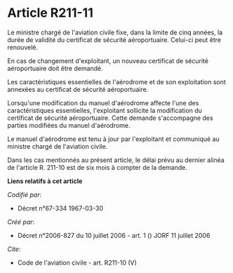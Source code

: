 # Article R211-11

Le ministre chargé de l'aviation civile fixe, dans la limite de cinq années, la durée de validité du certificat de sécurité
aéroportuaire. Celui-ci peut être renouvelé. 

En cas de changement d'exploitant, un nouveau certificat de sécurité aéroportuaire doit être demandé. 

Les caractéristiques essentielles de l'aérodrome et de son exploitation sont annexées au certificat de sécurité
aéroportuaire. 

Lorsqu'une modification du manuel d'aérodrome affecte l'une des caractéristiques essentielles, l'exploitant sollicite la
modification du certificat de sécurité aéroportuaire. Cette demande s'accompagne des parties modifiées du manuel
d'aérodrome. 

Le manuel d'aérodrome est tenu à jour par l'exploitant et communiqué au ministre chargé de l'aviation civile. 

Dans les cas mentionnés au présent article, le délai prévu au dernier alinéa de l'article R. 211-10 est de six mois à compter
de la demande.

**Liens relatifs à cet article**

_Codifié par_:

  - Décret n°67-334 1967-03-30

_Créé par_:

  - Décret n°2006-827 du 10 juillet 2006 - art. 1 () JORF 11 juillet 2006

_Cite_:

  - Code de l'aviation civile - art. R211-10 (V)
